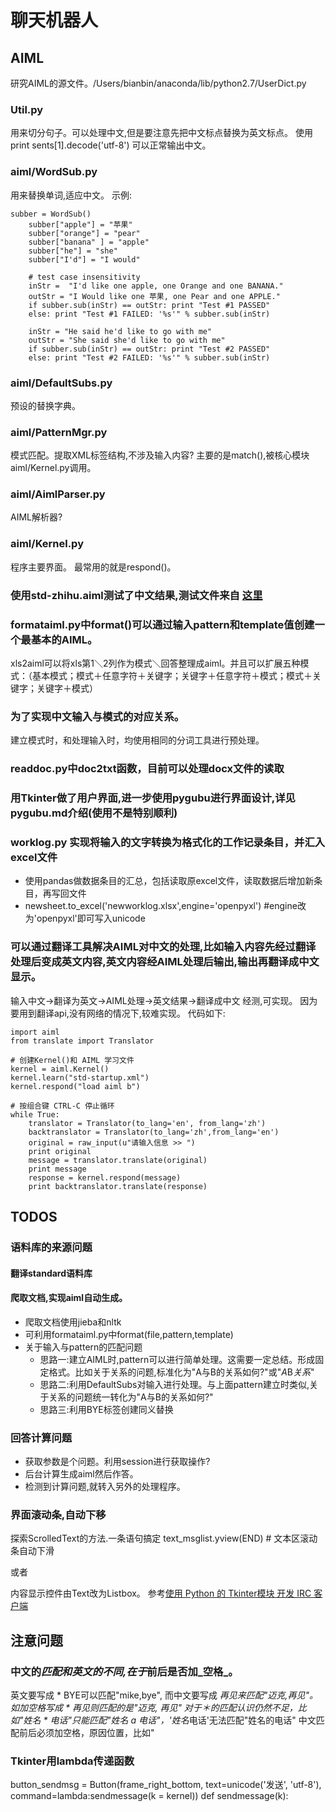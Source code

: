 # 聊天机器人

## AIML
研究AIML的源文件。/Users/bianbin/anaconda/lib/python2.7/UserDict.py

### Util.py
用来切分句子。可以处理中文,但是要注意先把中文标点替换为英文标点。
使用    print sents[1].decode('utf-8') 可以正常输出中文。

### aiml/WordSub.py
用来替换单词,适应中文。
示例:
```
subber = WordSub()
    subber["apple"] = "苹果"
    subber["orange"] = "pear"
    subber["banana" ] = "apple"
    subber["he"] = "she"
    subber["I'd"] = "I would"

    # test case insensitivity
    inStr =  "I'd like one apple, one Orange and one BANANA."
    outStr = "I Would like one 苹果, one Pear and one APPLE."
    if subber.sub(inStr) == outStr: print "Test #1 PASSED"    
    else: print "Test #1 FAILED: '%s'" % subber.sub(inStr)

    inStr = "He said he'd like to go with me"
    outStr = "She said she'd like to go with me"
    if subber.sub(inStr) == outStr: print "Test #2 PASSED"    
    else: print "Test #2 FAILED: '%s'" % subber.sub(inStr)

```
### aiml/DefaultSubs.py
预设的替换字典。

### aiml/PatternMgr.py
模式匹配。提取XML标签结构,不涉及输入内容?
主要的是match(),被核心模块aiml/Kernel.py调用。

### aiml/AimlParser.py
AIML解析器?

### aiml/Kernel.py
程序主要界面。
最常用的就是respond()。

### 使用std-zhihu.aiml测试了中文结果,测试文件来自 [这里](https://github.com/Elvis-Zhou/zhihuDM/blob/master/%E7%9F%A5%E4%B9%8E%E9%87%91%E8%9E%8D%E9%97%AE%E9%A2%98%E8%A7%A3%E6%9E%90%E6%88%90aiml%E6%A0%BC%E5%BC%8F.txt)

### formataiml.py中format()可以通过输入pattern和template值创建一个最基本的AIML。
xls2aiml可以将xls第1＼2列作为模式＼回答整理成aiml。并且可以扩展五种模式：（基本模式；模式＋任意字符＋关键字；关键字＋任意字符＋模式；模式＋关键字；关键字＋模式）

### 为了实现中文输入与模式的对应关系。
建立模式时，和处理输入时，均使用相同的分词工具进行预处理。

### readdoc.py中doc2txt函数，目前可以处理docx文件的读取

### 用Tkinter做了用户界面,进一步使用pygubu进行界面设计,详见pygubu.md介绍(使用不是特别顺利)

### worklog.py 实现将输入的文字转换为格式化的工作记录条目，并汇入excel文件
- 使用pandas做数据条目的汇总，包括读取原excel文件，读取数据后增加新条目，再写回文件
- newsheet.to_excel('newworklog.xlsx',engine='openpyxl') #engine改为'openpyxl'即可写入unicode

### 可以通过翻译工具解决AIML对中文的处理,比如输入内容先经过翻译处理后变成英文内容,英文内容经AIML处理后输出,输出再翻译成中文显示。
输入中文->翻译为英文->AIML处理->英文结果->翻译成中文
经测,可实现。
因为要用到翻译api,没有网络的情况下,较难实现。
代码如下:
```
import aiml
from translate import Translator

# 创建Kernel()和 AIML 学习文件
kernel = aiml.Kernel()
kernel.learn("std-startup.xml")
kernel.respond("load aiml b")

# 按组合键 CTRL-C 停止循环
while True:
    translator = Translator(to_lang='en', from_lang='zh')
    backtranslator = Translator(to_lang='zh',from_lang='en')
    original = raw_input(u"请输入信息 >> ")
    print original
    message = translator.translate(original)
    print message
    response = kernel.respond(message)
    print backtranslator.translate(response)
```


## TODOS

### 语料库的来源问题

#### 翻译standard语料库

#### 爬取文档,实现aiml自动生成。
- 爬取文档使用jieba和nltk
- 可利用formataiml.py中format(file,pattern,template)
- 关于输入与pattern的匹配问题
    - 思路一:建立AIML时,pattern可以进行简单处理。这需要一定总结。形成固定格式。比如关于关系的问题,标准化为"A与B的关系如何?"或"*A*B*关系*"
    - 思路二:利用DefaultSubs对输入进行处理。与上面pattern建立时类似,关于关系的问题统一转化为"A与B的关系如何?"
    - 思路三:利用<srai>BYE</srai>标签创建同义替换
    
### 回答计算问题
- 获取参数是个问题。利用session进行获取操作?
- 后台计算生成aiml然后作答。
- 检测到计算问题,就转入另外的处理程序。

### 界面滚动条,自动下移
探索ScrolledText的方法.一条语句搞定 text_msglist.yview(END)  # 文本区滚动条自动下滑

或者 

内容显示控件由Text改为Listbox。
参考[使用 Python 的 Tkinter模块 开发 IRC 客户端](http://www.jianshu.com/p/70ae0a523869)



## 注意问题

### 中文的*匹配和英文的不同,在于*前后是否加_空格_。
英文要写成<pattern> * BYE</pattern>可以匹配"mike,bye",
而中文要写成<pattern> *再见</pattern>来匹配"迈克,再见"。
如加空格写成<pattern> * 再见</pattern>则匹配的是"迈克, 再见"
对于＊的匹配认识仍然不足，比如"姓名 * 电话"只能匹配"姓名 a 电话"，'姓名*电话'无法匹配"姓名的电话"
中文匹配前后必须加空格，原因位置，比如"

### Tkinter用lambda传递函数
button_sendmsg = Button(frame_right_bottom, text=unicode('发送', 'utf-8'), command=lambda:sendmessage(k = kernel))
def sendmessage(k):

